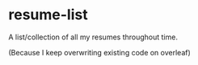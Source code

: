 # resume-list

A list/collection of all my resumes throughout time.

(Because I keep overwriting existing code on overleaf)
